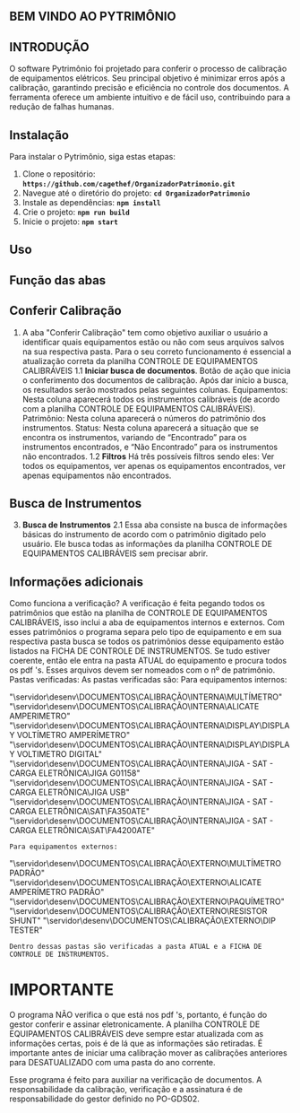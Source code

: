  ## **BEM VINDO AO PYTRIMÔNIO**

## INTRODUÇÃO
O software Pytrimônio foi projetado para conferir o processo de calibração de equipamentos elétricos. Seu principal objetivo é minimizar erros após a calibração, garantindo precisão e eficiência no controle dos documentos. A ferramenta oferece um ambiente intuitivo e de fácil uso, contribuindo para a redução de falhas humanas.

## **Instalação**

 Para instalar o Pytrimônio, siga estas etapas: 

1. Clone o repositório: **`https://github.com/cagethef/OrganizadorPatrimonio.git`** 
2. Navegue até o diretório do projeto: **`cd OrganizadorPatrimonio`** 
3. Instale as dependências: **`npm install`** 
4. Crie o projeto: **`npm run build`** 
5. Inicie o projeto: **`npm start`** 

## **Uso**

## **Função das abas**

## **Conferir Calibração** 

1. A aba "Conferir Calibração" tem como objetivo auxiliar o usuário a identificar quais equipamentos estão ou não com seus arquivos salvos na sua respectiva pasta. Para o seu correto funcionamento é essencial a atualização correta da planilha CONTROLE DE EQUIPAMENTOS CALIBRÁVEIS
   1.1 **Iniciar busca de documentos**.
      Botão de ação que inicia o conferimento dos documentos de calibração.
      Após dar início a busca, os resultados serão mostrados pelas seguintes colunas.
      Equipamentos:
      Nesta coluna aparecerá todos os instrumentos calibráveis (de acordo com a planilha  CONTROLE DE EQUIPAMENTOS CALIBRÁVEIS).
      Patrimônio:
      Nesta coluna aparecerá o números do patrimônio dos instrumentos.
      Status:
      Nesta coluna aparecerá a situação que se encontra os instrumentos, variando de “Encontrado” para os instrumentos encontrados, e “Não Encontrado” para os instrumentos não encontrados.
  1.2 **Filtros**
      Há três possíveis filtros sendo eles: Ver todos os equipamentos, ver apenas os equipamentos encontrados, ver apenas equipamentos não encontrados.
## **Busca de Instrumentos**
3. **Busca de Instrumentos**
   2.1 Essa aba consiste na busca de informações básicas do instrumento de acordo com o patrimônio digitado pelo usuário. Ele busca todas as informações da planilha CONTROLE DE EQUIPAMENTOS CALIBRÁVEIS sem precisar abrir.
## **Informações adicionais**
   Como funciona a verificação?
A verificação é feita pegando todos os patrimônios que estão na planilha de CONTROLE DE EQUIPAMENTOS CALIBRÁVEIS, isso inclui a aba de equipamentos internos e externos. Com esses patrimônios o programa separa pelo tipo de equipamento e em sua respectiva pasta busca se todos os patrimônios desse equipamento estão listados na FICHA DE CONTROLE DE INSTRUMENTOS. Se tudo estiver coerente, então ele entra na pasta ATUAL do equipamento e procura todos os pdf 's. Esses arquivos devem ser nomeados com o nº de patrimônio. 
Pastas verificadas:
As pastas verificadas são:
Para equipamentos internos:

"\\servidor\desenv\DOCUMENTOS\CALIBRAÇÃO\INTERNA\MULTÍMETRO"
"\\servidor\desenv\DOCUMENTOS\CALIBRAÇÃO\INTERNA\ALICATE AMPERIMETRO"
"\\servidor\desenv\DOCUMENTOS\CALIBRAÇÃO\INTERNA\DISPLAY\DISPLAY VOLTÍMETRO AMPERÍMETRO"
"\\servidor\desenv\DOCUMENTOS\CALIBRAÇÃO\INTERNA\DISPLAY\DISPLAY VOLTIMETRO DIGITAL"
"\\servidor\desenv\DOCUMENTOS\CALIBRAÇÃO\INTERNA\JIGA - SAT - CARGA ELETRÔNICA\JIGA G01158"
"\\servidor\desenv\DOCUMENTOS\CALIBRAÇÃO\INTERNA\JIGA - SAT - CARGA ELETRÔNICA\JIGA USB"
"\\servidor\desenv\DOCUMENTOS\CALIBRAÇÃO\INTERNA\JIGA - SAT - CARGA ELETRÔNICA\SAT\FA350ATE"
"\\servidor\desenv\DOCUMENTOS\CALIBRAÇÃO\INTERNA\JIGA - SAT - CARGA ELETRÔNICA\SAT\FA4200ATE"

	Para equipamentos externos:
"\\servidor\desenv\DOCUMENTOS\CALIBRAÇÃO\EXTERNO\MULTÍMETRO PADRÃO"
"\\servidor\desenv\DOCUMENTOS\CALIBRAÇÃO\EXTERNO\ALICATE AMPERÍMETRO PADRÃO"
"\\servidor\desenv\DOCUMENTOS\CALIBRAÇÃO\EXTERNO\PAQUÍMETRO"
"\\servidor\desenv\DOCUMENTOS\CALIBRAÇÃO\EXTERNO\RESISTOR SHUNT"
"\\servidor\desenv\DOCUMENTOS\CALIBRAÇÃO\EXTERNO\DIP TESTER"

	Dentro dessas pastas são verificadas a pasta ATUAL e a FICHA DE CONTROLE DE INSTRUMENTOS.
 # **IMPORTANTE**
  O programa NÃO verifica o que está nos pdf 's, portanto, é função do gestor conferir e assinar eletronicamente.
  A planilha  CONTROLE DE EQUIPAMENTOS CALIBRÁVEIS deve sempre estar atualizada com as informações certas, pois é de lá que as informações são retiradas.
  É importante antes de iniciar uma calibração mover as calibrações anteriores para DESATUALIZADO com uma pasta do ano corrente.

Esse programa é feito para auxiliar na verificação de documentos. A responsabilidade da calibração, verificação e a assinatura é de responsabilidade do gestor definido no PO-GDS02.


     

